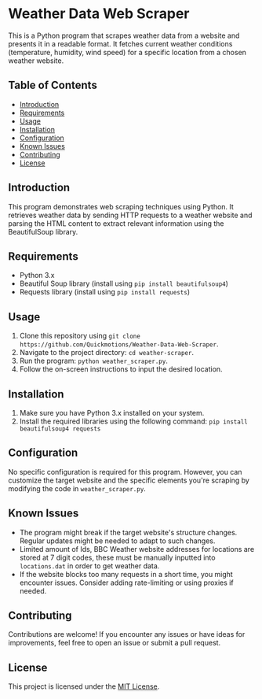 # Weather Data Web Scraper

This is a Python program that scrapes weather data from a website and presents it in a readable format. It fetches current weather conditions (temperature, humidity, wind speed) for a specific location from a chosen weather website.

## Table of Contents

- [Introduction](#introduction)
- [Requirements](#requirements)
- [Usage](#usage)
- [Installation](#installation)
- [Configuration](#configuration)
- [Known Issues](#known-issues)
- [Contributing](#contributing)
- [License](#license)

## Introduction

This program demonstrates web scraping techniques using Python. It retrieves weather data by sending HTTP requests to a weather website and parsing the HTML content to extract relevant information using the BeautifulSoup library.

## Requirements

- Python 3.x
- Beautiful Soup library (install using `pip install beautifulsoup4`)
- Requests library (install using `pip install requests`)

## Usage

1. Clone this repository using `git clone https://github.com/Quickmotions/Weather-Data-Web-Scraper`.
2. Navigate to the project directory: `cd weather-scraper`.
3. Run the program: `python weather_scraper.py`.
4. Follow the on-screen instructions to input the desired location.

## Installation

1. Make sure you have Python 3.x installed on your system.
2. Install the required libraries using the following command:
`pip install beautifulsoup4 requests`

## Configuration

No specific configuration is required for this program. However, you can customize the target website and the specific elements you're scraping by modifying the code in `weather_scraper.py`.

## Known Issues

- The program might break if the target website's structure changes. Regular updates might be needed to adapt to such changes.
- Limited amount of Ids, BBC Weather website addresses for locations are stored at 7 digit codes, these must be manually inputted into `locations.dat` in order to get weather data.
- If the website blocks too many requests in a short time, you might encounter issues. Consider adding rate-limiting or using proxies if needed.

## Contributing

Contributions are welcome! If you encounter any issues or have ideas for improvements, feel free to open an issue or submit a pull request.

## License

This project is licensed under the [MIT License](LICENSE).
